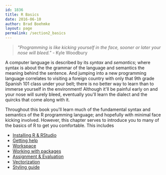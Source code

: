 ```yaml
---
id: 1836
title: R Basics
date: 2016-06-10
author: Brad Boehmke
layout: page
permalink: /section2_basics
---
```


> *"Programming is like kicking yourself in the face, sooner or later your nose will bleed."* - Kyle Woodbury


A computer language is described by its *syntax* and *semantics*; where syntax is about the the grammar of the language and semantics the meaning behind the sentence. And jumping into a new programming language correlates to visiting a foreign country with only that 9th grade Spanish 101 class under your belt; there is no better way to learn than to immerse yourself in the environment! Although it'll be painful early on and your nose will surely bleed, eventually you'll learn the dialect and the quircks that come along with it. 

Throughout this book you'll learn much of the fundamental syntax and semantics of the R programming language; and hopefully with minimal face kicking involved. However, this chapter serves to introduce you to many of the basics of R to get you comfortable.  This includes

* [Installing R & RStudio](#installation)
* [Getting help](#getting_help)
* [Workspace](#workspace)
* [Working with packages](#packages)
* [Assignment & Evaluation](#assignment)
* [Vectorization](#vectorization)
* [Styling guide](#style)


